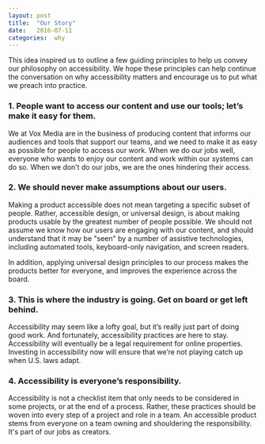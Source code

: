 ```yaml
---
layout: post
title:  "Our Story"
date:   2016-07-11
categories:  why
---
```


This idea inspired us to outline a few guiding principles to help us convey our philosophy on accessibility. We hope these principles can help continue the conversation on why accessibility matters and encourage us to put what we preach into practice.

### 1. People want to access our content and use our tools; let’s make it easy for them.

We at Vox Media are in the business of producing content that informs our audiences and tools that support our teams, and we need to make it as easy as possible for people to access our work. When we do our jobs well, everyone who wants to enjoy our content and work within our systems can do so. When we don’t do our jobs, we are the ones hindering their access.

### 2. We should never make assumptions about our users.

Making a product accessible does not mean targeting a specific subset of people. Rather, accessible design, or universal design, is about making products usable by the greatest number of people possible. We should not assume we know how our users are engaging with our content, and should understand that it may be "seen" by a number of assistive technologies, including automated tools, keyboard-only navigation, and screen readers.

In addition, applying universal design principles to our process makes the products better for everyone, and improves the experience across the board.

### 3. This is where the industry is going. Get on board or get left behind.

Accessibility may seem like a lofty goal, but it’s really just part of doing good work. And fortunately, accessibility practices are here to stay. Accessibility will eventually be a legal requirement for online properties. Investing in accessibility now will ensure that we’re not playing catch up when U.S. laws adapt.

### 4. Accessibility is everyone’s responsibility.

Accessibility is not a checklist item that only needs to be considered in some projects, or at the end of a process. Rather, these practices should be woven into every step of a project and role in a team. An accessible product stems from everyone on a team owning and shouldering the responsibility. It's part of our jobs as creators.

